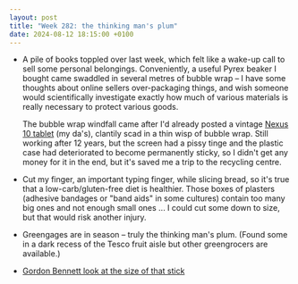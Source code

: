 ```yaml
---
layout: post
title: "Week 282: the thinking man's plum"
date: 2024-08-12 18:15:00 +0100
---
```


- A pile of books toppled over last week, which felt like a wake-up call to sell some personal belongings.
  Conveniently, a useful Pyrex beaker I bought came swaddled in several metres of bubble wrap
  – I have some thoughts about online sellers over-packaging things, and wish someone would scientifically investigate exactly how much of various materials is really necessary to protect various goods. 

  The bubble wrap windfall came after I'd already posted a vintage [Nexus 10 tablet](https://uk.webuy.com/product-detail?id=SSAMGTP811016GBC) (my da's), clantily scad in a thin wisp of bubble wrap.
  Still working after 12 years, but the screen had a pissy tinge and the plastic case had deteriorated to become permanently sticky, so I didn't get any money for it in the end, but it's saved me a trip to the recycling centre.

- Cut my finger, an important typing finger, while slicing bread, so it's true that a low-carb/gluten-free diet is healthier.
  Those boxes of plasters (adhesive bandages or "band aids" in some cultures) contain too many big ones and not enough small ones ... I could cut some down to size, but that would risk another injury.

- Greengages are in season – truly the thinking man's plum. (Found some in a dark recess of the Tesco fruit aisle but other greengrocers are available.)

- [Gordon Bennett look at the size of that stick](https://www.tiktok.com/@nomaddiaries/video/7393008904466189610)
